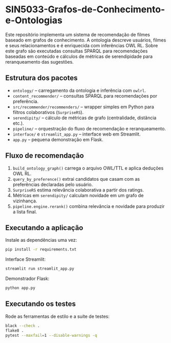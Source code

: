 # SIN5033-Grafos-de-Conhecimento-e-Ontologias

Este repositório implementa um sistema de recomendação de filmes baseado em grafos de conhecimento. A ontologia descreve usuários, filmes e seus relacionamentos e é enriquecida com inferências OWL RL. Sobre este grafo são executadas consultas SPARQL para recomendações baseadas em conteúdo e cálculos de métricas de serendipidade para reranqueamento das sugestões.

## Estrutura dos pacotes

- `ontology/` &ndash; carregamento da ontologia e inferência com `owlrl`.
- `content_recommender/` &ndash; consultas SPARQL para recomendações por preferência.
- `src/recommender/recommenders/` &ndash; wrapper simples em Python para filtros colaborativos (`SurpriseRS`).
- `serendipity/` &ndash; cálculo de métricas de grafo (centralidade, distância etc.).
- `pipeline/` &ndash; orquestração do fluxo de recomendação e reranqueamento.
- `interface/` e `streamlit_app.py` &ndash; interface web em Streamlit.
- `app.py` &ndash; pequena demonstração em Flask.

## Fluxo de recomendação

1. `build_ontology_graph()` carrega o arquivo OWL/TTL e aplica deduções OWL RL.
2. `query_by_preference()` extrai candidatos que casam com as preferências declaradas pelo usuário.
3. `SurpriseRS` estima relevância colaborativa a partir dos ratings.
4. Métricas em `serendipity/` calculam novidade em um grafo de vizinhança.
5. `pipeline.engine.rerank()` combina relevância e novidade para produzir a lista final.

## Executando a aplicação

Instale as dependências uma vez:

```bash
pip install -r requirements.txt
```

Interface Streamlit:

```bash
streamlit run streamlit_app.py
```

Demonstrador Flask:

```bash
python app.py
```

## Executando os testes

Rode as ferramentas de estilo e a suíte de testes:

```bash
black --check .
flake8 .
pytest --maxfail=1 --disable-warnings -q
```

